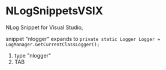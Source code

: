 # NLogSnippetsVSIX
NLog Snippet for Visual Studio,

snippet "nlogger" expands to `private static Logger Logger = LogManager.GetCurrentClassLogger();`

1. type "nlogger" 
2. TAB
